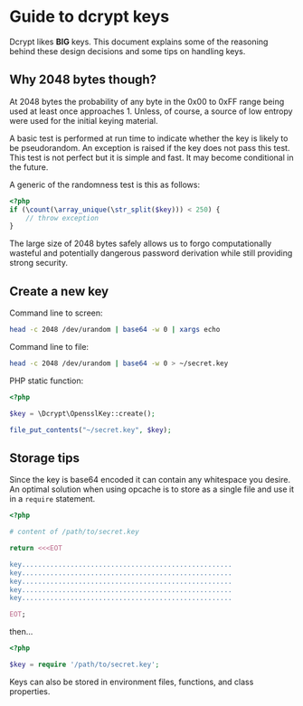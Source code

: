 # Guide to dcrypt keys

Dcrypt likes __BIG__ keys.
This document explains some of the reasoning behind these design decisions and some tips on handling keys.

## Why 2048 bytes though?

At 2048 bytes the probability of any byte in the 0x00 to 0xFF range being used at least once approaches 1.
Unless, of course, a source of low entropy were used for the initial keying material.

A basic test is performed at run time to indicate whether the key is likely to be pseudorandom.
An exception is raised if the key does not pass this test.
This test is not perfect but it is simple and fast.
It may become conditional in the future.

A generic of the randomness test is this as follows:

```php
<?php
if (\count(\array_unique(\str_split($key))) < 250) {
    // throw exception
}
```

The large size of 2048 bytes safely allows us to forgo computationally wasteful and potentially dangerous password derivation while still providing strong security.

## Create a new key

Command line to screen:

```bash
head -c 2048 /dev/urandom | base64 -w 0 | xargs echo
```

Command line to file:

```bash
head -c 2048 /dev/urandom | base64 -w 0 > ~/secret.key
```

PHP static function:

```php
<?php

$key = \Dcrypt\OpensslKey::create();

file_put_contents("~/secret.key", $key);
```

## Storage tips

Since the key is base64 encoded it can contain any whitespace you desire.
An optimal solution when using opcache is to store as a single file and use it in a `require` statement.

```php
<?php

# content of /path/to/secret.key

return <<<EOT

key....................................................
key....................................................
key....................................................
key....................................................
key....................................................

EOT;

```

then...

```php
<?php

$key = require '/path/to/secret.key';
```

Keys can also be stored in environment files, functions, and class properties.
